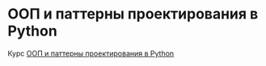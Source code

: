 # ООП и паттерны проектирования в Python
Курс [ООП и паттерны проектирования в Python](https://www.coursera.org/learn/oop-patterns-python/home/welcome)